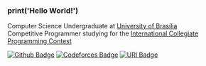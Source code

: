 ### print('Hello World!')

Computer Science Undergraduate at [University of Brasília](https://www.unb.br/)  
Competitive Programmer studying for the [International Collegiate Programming Contest](https://icpc.global/)

[![Github Badge](https://img.shields.io/github/followers/tilnoene?label=Follow&style=social)](https://github.com/tilnoene/)
[![Codeforces Badge](https://cp-logo.vercel.app/codeforces/tilnoene)](https://codeforces.com/profile/tilnoene)
[![URI Badge](https://cp-badges-git-fork-tilnoene-master.kehsihba19.vercel.app/uri/440377?link=https://www.urionlinejudge.com.br/judge/pt/profile/440377)](https://www.urionlinejudge.com.br/judge/pt/profile/440377)

